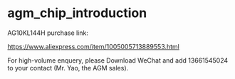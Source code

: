 # agm_chip_introduction
AG10KL144H purchase link:

https://www.aliexpress.com/item/1005005713889553.html

For high-volume enquery, please Download WeChat and add 13661545024 to your contact (Mr. Yao, the AGM sales).

